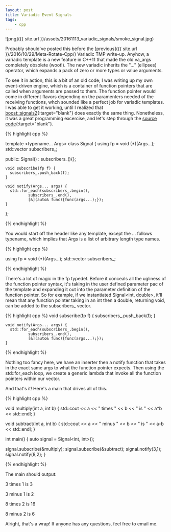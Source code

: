 ```yaml
---
layout: post
title: Variadic Event Signals
tags:
    - cpp
---
```

![png]({{ site.url }}/assets/20161113_variadic_signals/smoke_signal.jpg)

Probably should've posted this before the [previous]({{ site.url }}/2016/10/29/Meta-Rotate-Cpp/) Variadic TMP write-up. Anyhow, a variadic template is a new feature in C++11 that made the old va_args completely obsolete (woot!). The new variadic inherits the "..." (ellipses) operator, which expands a pack of zero or more types or value arguments.

<!--more-->

To see it in action, this is a bit of an old code; I was writing up my own event-driven engine, which is a container of function pointers that are called when arguments are passed to them. The function pointer would come in different flavors depending on the paramenters needed of the receiving functions, whch sounded like a perfect job for variadic templates. I was able to get it working, until I realized that [boost::signals2](http://www.boost.org/doc/libs/1_62_0/doc/html/signals2.html){:target="blank"} does exactly the same thing. Nonetheless, it was a great programming excercise, and let's step through the [source code](https://github.com/Estinox/coding-practices/blob/master/random_code/subscriber_observer.cpp){:target="blank"}.

{% highlight cpp %}

template <typename... Args> class Signal {
  using fp = void (*)(Args...);
  std::vector<fp> subscribers_;

  public:
    Signal() : subscribers_(){};

    void subscribe(fp f) {
      subscribers_.push_back(f);
    }

    void notify(Args... args) {
      std::for_each(subscribers_.begin(),
              subscribers_.end(),
              [&](auto& func){func(args...);});
    }
};

{% endhighlight %}

You would start off the header like any template, except the ... follows typename, which implies that Args is a list of arbitrary length type names. 

{% highlight cpp %}

  using fp = void (*)(Args...);
  std::vector<fp> subscribers_;

{% endhighlight %}

There's a lot of magic in the fp typedef. Before it conceals all the ugliness of the function pointer syntax, it's taking in the user defined parameter pac of the template and expanding it out into the parameter definition of the function pointer. So for example, if we instantiated Signal<int, double>, it'll mean that any function pointer taking in an int then a double, returning void, can be added to the subscribers_ vector.


{% highlight cpp %}
    void subscribe(fp f) {
      subscribers_.push_back(f);
    }

    void notify(Args... args) {
      std::for_each(subscribers_.begin(),
              subscribers_.end(),
              [&](auto& func){func(args...);});
    }
{% endhighlight %}

Nothing too fancy here, we have an inserter then a notify function that takes in the exact same args to what the function pointer expects. Then using the std::for_each loop, we create a generic lambda that invoke all the function pointers within our vector.

And that's it! Here's a main that drives all of this. 

{% highlight cpp %}

void multiply(int a, int b)
{
  std::cout << a << " times "
      << b  << " is " << a*b << std::endl;
}

void subtract(int a, int b)
{
  std::cout << a << " minus " << b << " is " << a-b << std::endl;
}


int main() {
  auto signal = Signal<int, int>();

  signal.subscribe(&multiply);
  signal.subscribe(&subtract);
  signal.notify(3,1);
  signal.notify(8,2);
}

{% endhighlight %}

The main should output:

3 times 1 is 3

3 minus 1 is 2

8 times 2 is 16

8 minus 2 is 6

Alright, that's a wrap! If anyone has any questions, feel free to email me.
